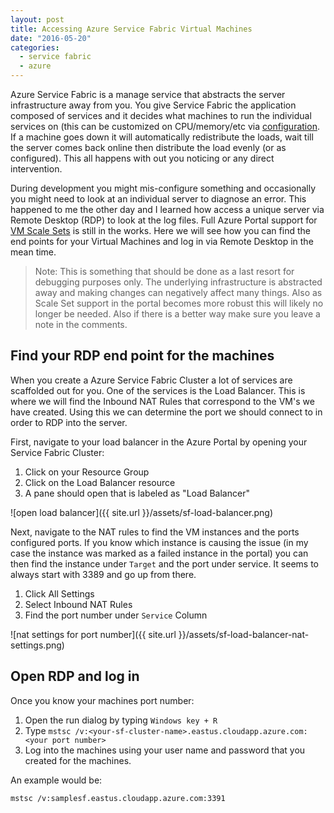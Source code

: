 ```yaml
---
layout: post
title: Accessing Azure Service Fabric Virtual Machines
date: "2016-05-20"
categories:
  - service fabric
  - azure
---
```


Azure Service Fabric is a manage service that abstracts the server infrastructure away from you.  You give Service Fabric the application composed of services and it decides what machines to run the individual services on (this can be customized on CPU/memory/etc via [configuration](https://azure.microsoft.com/en-us/documentation/articles/service-fabric-cluster-resource-manager-configure-services/).  If a machine goes down it will automatically redistribute the loads, wait till the server comes back online then distribute the load evenly (or as configured).  This all happens with out you noticing or any direct intervention.  

During development you might mis-configure something and occasionally you might need to look at an individual server to diagnose an error.  This happened to me the other day and I learned how access a unique server via Remote Desktop (RDP) to look at the log files. Full Azure Portal support for [VM Scale Sets](https://azure.microsoft.com/en-us/services/virtual-machine-scale-sets/) is still in the works.  Here we will see how you can find the end points for your Virtual Machines and log in via Remote Desktop in the mean time.

> Note: This is something that should be done as a last resort for debugging purposes only.  The underlying infrastructure is abstracted away and making changes can negatively affect many things.  Also as Scale Set support in the portal becomes more robust this will likely no longer be needed.  Also if there is a better way make sure you leave a note in the comments.

## Find your RDP end point for the machines
When you create a Azure Service Fabric Cluster a lot of services are scaffolded out for you.  One of the services is the Load Balancer.  This is where we will find the Inbound NAT Rules that correspond to the VM's we have created.  Using this we can determine the port we should connect to in order to RDP into the server.

First, navigate to your load balancer in the Azure Portal by opening your Service Fabric Cluster:

1. Click on your Resource Group
2. Click on the Load Balancer resource
3. A pane should open that is labeled as "Load Balancer"

![open load balancer]({{ site.url }}/assets/sf-load-balancer.png)

Next, navigate to the NAT rules to find the VM instances and the ports configured ports.  If you know which instance is causing the issue (in my case the instance was marked as a failed instance in the portal) you can then find the instance under ```Target``` and the port under service.  It seems to always start with 3389 and go up from there.

1. Click All Settings
2. Select Inbound NAT Rules
3. Find the port number under ```Service``` Column

![nat settings for port number]({{ site.url }}/assets/sf-load-balancer-nat-settings.png)

## Open RDP and log in
Once you know your machines port number:
1. Open the run dialog by typing ```Windows key + R```
2. Type ```mstsc /v:<your-sf-cluster-name>.eastus.cloudapp.azure.com:<your port number>```
3. Log into the machines using your user name and password that you created for the machines.

An example would be:

```
mstsc /v:samplesf.eastus.cloudapp.azure.com:3391
```